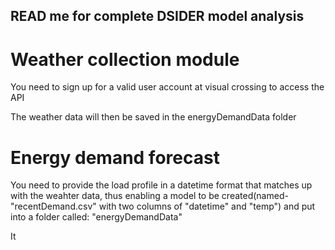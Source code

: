 ## READ me for complete DSIDER model analysis

# Weather collection module

You need to sign up for a valid user account at visual crossing to access the API

The weather data will then be saved in the energyDemandData folder

# Energy demand forecast

You need to provide the load profile in a datetime format that matches up with the weahter data, thus enabling a model to be created(named-"recentDemand.csv" with two columns of "datetime" and "temp") and put into a folder called: "energyDemandData"

It
